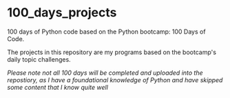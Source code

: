 # 100_days_projects
100 days of Python code based on the Python bootcamp: 100 Days of Code. 

The projects in this repository are my programs based on the bootcamp's daily topic challenges.

_Please note not all 100 days will be completed and uploaded into the repostiory, as I have a foundational knowledge of Python and have skipped some content that I know quite well_
